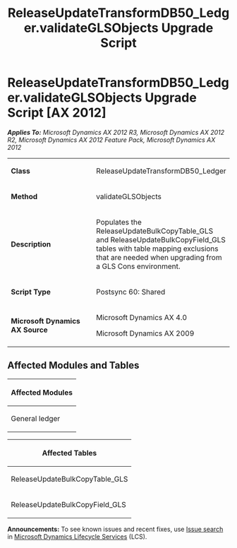 ﻿---
title: ReleaseUpdateTransformDB50_Ledger.validateGLSObjects Upgrade Script
TOCTitle: ReleaseUpdateTransformDB50_Ledger.validateGLSObjects Upgrade Script
ms:assetid: 401d5bb4-98de-df4e-60dd-bc198a46284a
ms:mtpsurl: https://msdn.microsoft.com/en-us/library/JJ718796(v=AX.60)
ms:contentKeyID: 49707840
ms.date: 05/18/2015
mtps_version: v=AX.60
---

# ReleaseUpdateTransformDB50\_Ledger.validateGLSObjects Upgrade Script [AX 2012]


_**Applies To:** Microsoft Dynamics AX 2012 R3, Microsoft Dynamics AX 2012 R2, Microsoft Dynamics AX 2012 Feature Pack, Microsoft Dynamics AX 2012_

<table>
<colgroup>
<col style="width: 50%" />
<col style="width: 50%" />
</colgroup>
<tbody>
<tr class="odd">
<td><p><strong>Class</strong></p></td>
<td><p>ReleaseUpdateTransformDB50_Ledger</p></td>
</tr>
<tr class="even">
<td><p><strong>Method</strong></p></td>
<td><p>validateGLSObjects</p></td>
</tr>
<tr class="odd">
<td><p><strong>Description</strong></p></td>
<td><p>Populates the ReleaseUpdateBulkCopyTable_GLS and ReleaseUpdateBulkCopyField_GLS tables with table mapping exclusions that are needed when upgrading from a GLS Cons environment.</p></td>
</tr>
<tr class="even">
<td><p><strong>Script Type</strong></p></td>
<td><p>Postsync 60: Shared</p></td>
</tr>
<tr class="odd">
<td><p><strong>Microsoft Dynamics AX Source</strong></p></td>
<td><p>Microsoft Dynamics AX 4.0</p>
<p>Microsoft Dynamics AX 2009</p></td>
</tr>
</tbody>
</table>


## Affected Modules and Tables

<table>
<colgroup>
<col style="width: 100%" />
</colgroup>
<thead>
<tr class="header">
<th><p>Affected Modules</p></th>
</tr>
</thead>
<tbody>
<tr class="odd">
<td><p>General ledger</p></td>
</tr>
</tbody>
</table>


<table>
<colgroup>
<col style="width: 100%" />
</colgroup>
<thead>
<tr class="header">
<th><p>Affected Tables</p></th>
</tr>
</thead>
<tbody>
<tr class="odd">
<td><p>ReleaseUpdateBulkCopyTable_GLS</p></td>
</tr>
<tr class="even">
<td><p>ReleaseUpdateBulkCopyField_GLS</p></td>
</tr>
</tbody>
</table>

  
**Announcements:** To see known issues and recent fixes, use [Issue search](http://go.microsoft.com/fwlink/?linkid=389258) in [Microsoft Dynamics Lifecycle Services](http://go.microsoft.com/fwlink/?linkid=306505) (LCS).

